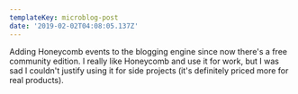 ```yaml
---
templateKey: microblog-post
date: '2019-02-02T04:08:05.137Z'
---
```


Adding Honeycomb events to the blogging engine since now there's a free community edition. I really like Honeycomb and use it for work, but I was sad I couldn't justify using it for side projects (it's definitely priced more for real products).

